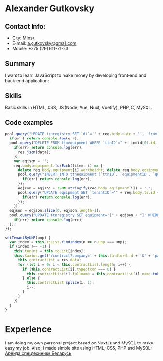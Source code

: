 # Alexander Gutkovsky

## Contact Info: 
* City: Minsk
* E-mail: a.gutkovsky@gmail.com
* Mobile: +375 (29) 611-71-33

## Summary
I want to learn JavaScript to make money by developing front-end and back-end applications.

## Skills
Basic skills in HTML, CSS, JS (Node, Vue, Nuxt, Vuetify), PHP, C, MySQL.

## Code examples
```javascript
pool.query("UPDATE ttnregistry SET `dt`='" + req.body.date + "', `from`='" + req.body.from.unp + "', `to`='" + req.body.to.unp + "', `fromID`='" + req.body.from.id + "', `toID`='" + req.body.to.id + "', `orderUNP`='" + req.body.order + "', `contract`='" + req.body.contract + "', `load`='" + req.body.load + "', `unload`='" + req.body.unload + "', `truck`='" + req.body.truck + "', `trailer`='" + req.body.trailer + "', `driver`='" + req.body.driver + "', `waylist`='" + req.body.waylist + "', `allowed`='" + req.body.allowed + "', `handover`='" + req.body.handover + "', `fromname`='" + req.body.from.name + "', `toname`='" + req.body.to.name + "' WHERE id=" + findid[0].id, function(err, data) {
  if(err) return console.log(err);
  pool.query("DELETE FROM ttnequipment WHERE `ttnID`=" + findid[0].id, function(err, data) {
    if(err) return console.log(err);
      res.json(data);
    });
    var eqjson = '';
    req.body.equipment.forEach((item, i) => {
      delete req.body.equipment[i].workheight; delete req.body.equipment[i].price; delete req.body.equipment[i].minrent; delete req.body.equipment[i].tenantID; delete req.body.equipment[i].location; delete req.body.equipment[i].rentprice;
      pool.query("INSERT INTO ttnequipment (`ttnID`, `equipmentID`, `quantity`, `cost`) VALUES ('" + findid[0].id + "', '" + req.body.equipment[i].id + "', '" + req.body.equipment[i].quantity + "', '" + req.body.equipment[i].cost + "')", function(err, data) {
        if(err) return console.log(err);
      });
      eqjson = eqjson + JSON.stringify(req.body.equipment[i]) + ',';
      pool.query("UPDATE equipment SET `tenantID`='" + req.body.to.id + "', `location`='" + req.body.unload + "' WHERE `id`='" + req.body.equipment[i].id + "'", function(err, data) {
        if(err) return console.log(err);
      });
    });
  eqjson = eqjson.slice(0, eqjson.length-1);
  pool.query("UPDATE ttnregistry SET equipment='[" + eqjson + "]' WHERE `id`=" + findid[0].id, function(err, data) {
    if(err) return console.log(err);
  });
});
```
```javascript
setTenantByUNP(unp) {
  var index = this.toList.findIndex(n => n.unp === unp);
  if (index !== -1) {
    this.tenant = this.toList[index];
    this.$axios.get('/contract?company=' + this.landlord.id + '&' + 'partner=' + this.tenant.unp).then(res => {
      this.contractList = res.data;
      for (let i = 0; i < this.contractList.length; i++) {
        if (this.contractList[i].typeofcon === 0) {
          this.contractList[i].fullname = this.contractList[i].name.toLowerCase().replace(/договор/i, 'Договору') + ' №' + this.contractList[i].number + ' от ' + this.contractList[i].dateofcon.substr(0, 10).split('-').reverse().join('.');
        } else {
          this.contractList.splice(i, 1);
          i--;
        }
      }
    })
  }
}
```

# Experience
I am doing my own personal project based on Nuxt.js and MySQL to make easy my job.
Also, I made simple site using HTML, CSS, PHP and MySQL: [Аренда спецтехиники Беларусь](https://арендаспецтехники.бел/)
